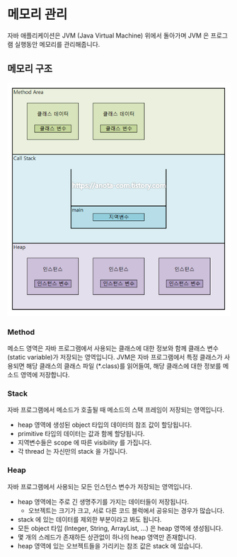 # 메모리 관리

자바 애플리케이션은 JVM (Java Virtual Machine) 위에서 돌아가며 JVM 은 프로그램 실행동안 메모리를 관리해줍니다.

## 메모리 구조

![](images/2021-07-17-19-48-37.png)

### Method

메소드 영역은 자바 프로그램에서 사용되는 클래스에 대한 정보와 함께 클래스 변수 (static variable)가 저장되는 영역입니다.
JVM은 자바 프로그램에서 특정 클래스가 사용되면 해당 클래스의 클래스 파일 (*.class)를 읽어들여, 해당 클래스에 대한 정보를 메소드 영역에 저장합니다.

### Stack

자바 프로그램에서 메소드가 호출될 때 메소드의 스택 프레임이 저장되는 영역입니다.

- heap 영역에 생성된 object 타입의 데이터의 참조 값이 할당됩니다.
- primitive 타입의 데이터는 값과 함께 할당됩니다.
- 지역변수들은 scope 에 따른 visibility 를 가집니다.
- 각 thread 는 자신만의 stack 을 가집니다.

### Heap

자바 프로그램에서 사용되는 모든 인스턴스 변수가 저장되는 영역입니다.

- heap 영역에는 주로 긴 생명주기를 가지는 데이터들이 저장됩니다.
  - 오브젝트는 크기가 크고, 서로 다른 코드 블럭에서 공유되는 경우가 많습니다.
- stack 에 있는 데이터를 제외한 부분이라고 봐도 됩니다.
- 모든 object 타입 (Integer, String, ArrayList, ...) 은 heap 영역에 생성됩니다.
- 몇 개의 스레드가 존재하든 상관없이 하나의 heap 영역만 존재합니다.
- heap 영역에 있는 오브젝트들을 가리키는 참조 값은 stack 에 있습니다.
